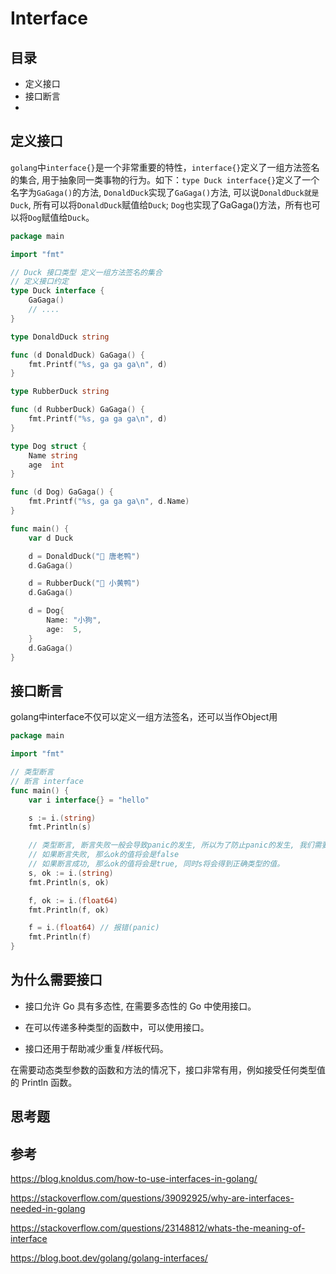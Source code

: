 # Interface



## 目录

- 定义接口
- 接口断言
- 

## 定义接口

`golang`中`interface{}`是一个非常重要的特性，`interface{}`定义了一组方法签名的集合, 用于抽象同一类事物的行为。如下：`type Duck interface{}`定义了一个名字为`GaGaga()`的方法, `DonaldDuck`实现了`GaGaga()`方法, 可以说`DonaldDuck就是Duck`, 所有可以将`DonaldDuck`赋值给`Duck`;  `Dog`也实现了GaGaga()方法，所有也可以将`Dog`赋值给`Duck`。

```go
package main

import "fmt"

// Duck 接口类型 定义一组方法签名的集合
// 定义接口约定
type Duck interface {
	GaGaga()
	// ....
}

type DonaldDuck string

func (d DonaldDuck) GaGaga() {
	fmt.Printf("%s, ga ga ga\n", d)
}

type RubberDuck string

func (d RubberDuck) GaGaga() {
	fmt.Printf("%s, ga ga ga\n", d)
}

type Dog struct {
	Name string
	age  int
}

func (d Dog) GaGaga() {
	fmt.Printf("%s, ga ga ga\n", d.Name)
}

func main() {
	var d Duck

	d = DonaldDuck("🦆 唐老鸭")
	d.GaGaga()

	d = RubberDuck("🦆 小黄鸭")
	d.GaGaga()

	d = Dog{
		Name: "小狗",
		age:  5,
	}
	d.GaGaga()
}
```

## 接口断言

golang中interface不仅可以定义一组方法签名，还可以当作Object用

```go
package main

import "fmt"

// 类型断言
// 断言 interface
func main() {
	var i interface{} = "hello"

	s := i.(string)
	fmt.Println(s)

	// 类型断言, 断言失败一般会导致panic的发生, 所以为了防止panic的发生, 我们需要在断言前进行一定的判断。
	// 如果断言失败, 那么ok的值将会是false
	// 如果断言成功, 那么ok的值将会是true, 同时s将会得到正确类型的值。
	s, ok := i.(string)
	fmt.Println(s, ok)

	f, ok := i.(float64)
	fmt.Println(f, ok)

	f = i.(float64) // 报错(panic)
	fmt.Println(f)
}
```



## 为什么需要接口

- 接口允许 Go 具有多态性, 在需要多态性的 Go 中使用接口。
- 在可以传递多种类型的函数中，可以使用接口。

- 接口还用于帮助减少重复/样板代码。

在需要动态类型参数的函数和方法的情况下，接口非常有用，例如接受任何类型值的 Println 函数。



## 思考题



## 参考

https://blog.knoldus.com/how-to-use-interfaces-in-golang/

https://stackoverflow.com/questions/39092925/why-are-interfaces-needed-in-golang

https://stackoverflow.com/questions/23148812/whats-the-meaning-of-interface

https://blog.boot.dev/golang/golang-interfaces/
